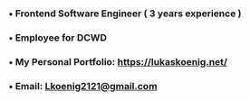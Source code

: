 ### • Frontend Software Engineer ( 3 years experience )
### • Employee for DCWD
### • My Personal Portfolio: https://lukaskoenig.net/
### • Email: Lkoenig2121@gmail.com

<!--
**Lkoenig2121/Lkoenig2121** is a ✨ _special_ ✨ repository because its `README.md` (this file) appears on your GitHub profile.

Here are some ideas to get you started:

- 🔭 I’m currently working on ...
- 🌱 I’m currently learning ...
- 👯 I’m looking to collaborate on ...
- 🤔 I’m looking for help with ...
- 💬 Ask me about ...
- 📫 How to reach me: ...
- 😄 Pronouns: ...
- ⚡ Fun fact: ...
-->
